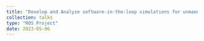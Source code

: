 ```yaml
---
title: "Develop and Analyze software-in-the-loop simulations for unmanned aerial & ground vehicles"
collection: talks
type: "ROS Project"
date: 2023-05-06
---
```

